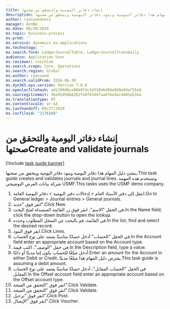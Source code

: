 ```yaml
---
title: إنشاء دفاتر اليومية والتحقق من صحتها
description: ينشئ دليل المهام هذا دفاتر اليومية وبنود دفاتر اليومية ويتحقق من صحتها.
author: ryansandness
manager: AnnBe
ms.date: 08/29/2018
ms.topic: business-process
ms.prod: ''
ms.service: dynamics-ax-applications
ms.technology: ''
ms.search.form: LedgerJournalTable, LedgerJournalTransDaily
audience: Application User
ms.reviewer: roschlom
ms.search.scope: Core, Operations
ms.search.region: Global
ms.author: ryansand
ms.search.validFrom: 2016-06-30
ms.dyn365.ops.version: Version 7.0.0
ms.openlocfilehash: ad1399d8ca96b9fdc5d316b6d9de8d9e04af55e8
ms.sourcegitcommit: 3ba95d50b8262fa0f43d4faad76adac4d05eb3ea
ms.translationtype: HT
ms.contentlocale: ar-SA
ms.lasthandoff: 09/27/2019
ms.locfileid: "2176169"
---
```

# <a name="create-and-validate-journals"></a><span data-ttu-id="e2817-103">إنشاء دفاتر اليومية والتحقق من صحتها</span><span class="sxs-lookup"><span data-stu-id="e2817-103">Create and validate journals</span></span>

[!include [task guide banner](../../includes/task-guide-banner.md)]

<span data-ttu-id="e2817-104">ينشئ دليل المهام هذا دفاتر اليومية وبنود دفاتر اليومية ويتحقق من صحتها.</span><span class="sxs-lookup"><span data-stu-id="e2817-104">This task guide creates and validates journals and journal lines.</span></span> <span data-ttu-id="e2817-105">وتستخدم هذه المهمة شركة بيانات العرض التوضيحي USMF.</span><span class="sxs-lookup"><span data-stu-id="e2817-105">This tasks uses the USMF demo company.</span></span>  



1. <span data-ttu-id="e2817-106">انتقل إلى دفتر الأستاذ العام > إدخالات دفتر اليومية > دفاتر اليومية العامة‬.</span><span class="sxs-lookup"><span data-stu-id="e2817-106">Go to General ledger > Journal entries > General journals.</span></span>
2. <span data-ttu-id="e2817-107">انقر فوق "جديد".</span><span class="sxs-lookup"><span data-stu-id="e2817-107">Click New.</span></span>
3. <span data-ttu-id="e2817-108">في الحقل "الاسم"، انقر فوق زر القائمة المنسدلة لفتح البحث.</span><span class="sxs-lookup"><span data-stu-id="e2817-108">In the Name field, click the drop-down button to open the lookup.</span></span>
4. <span data-ttu-id="e2817-109">في القائمة، قم بالبحث عن السجل المطلوب وحدده.</span><span class="sxs-lookup"><span data-stu-id="e2817-109">In the list, find and select the desired record.</span></span>
5. <span data-ttu-id="e2817-110">انقر فوق البنود.</span><span class="sxs-lookup"><span data-stu-id="e2817-110">Click Lines.</span></span>
6. <span data-ttu-id="e2817-111">في الحقل "الحساب" أدخل حسابًا مناسبًا يعتمد على نوع الحساب.</span><span class="sxs-lookup"><span data-stu-id="e2817-111">In the Account field enter an appropriate account based on the Account type.</span></span>
7. <span data-ttu-id="e2817-112">في حقل "الوصف"، اكتب قيمة.</span><span class="sxs-lookup"><span data-stu-id="e2817-112">In the Description field, type a value.</span></span>
8. <span data-ttu-id="e2817-113">أدخل مبلغًا للحساب يكون إما مدينًا أو دائنًا.</span><span class="sxs-lookup"><span data-stu-id="e2817-113">Enter an amount for the Account in either Debit or Credit.</span></span> <span data-ttu-id="e2817-114">يفترض دليل المهام هذا مبلغًا مدينًا.</span><span class="sxs-lookup"><span data-stu-id="e2817-114">This task guide is assuming a debit amount.</span></span>
9. <span data-ttu-id="e2817-115">في الحقل "الحساب المقابل"، أدخل حسابًا مناسبًا يعتمد على نوع الحساب المقابل.</span><span class="sxs-lookup"><span data-stu-id="e2817-115">In the Offset account field enter an appropriate account based on the Offset account type.</span></span>
10. <span data-ttu-id="e2817-116">انقر فوق "التحقق من الصحة‬".</span><span class="sxs-lookup"><span data-stu-id="e2817-116">Click Validate.</span></span>
11. <span data-ttu-id="e2817-117">انقر فوق "التحقق من الصحة‬".</span><span class="sxs-lookup"><span data-stu-id="e2817-117">Click Validate.</span></span>
12. <span data-ttu-id="e2817-118">انقر فوق "ترحيل".</span><span class="sxs-lookup"><span data-stu-id="e2817-118">Click Post.</span></span>
13. <span data-ttu-id="e2817-119">انقر فوق "الإيصال".</span><span class="sxs-lookup"><span data-stu-id="e2817-119">Click Voucher.</span></span>

